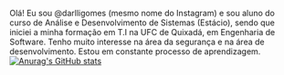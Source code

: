 Olá! Eu sou @darlligomes (mesmo nome do Instagram) e sou aluno do curso de Análise e Desenvolvimento de Sistemas (Estácio), sendo que iniciei a minha formação em T.I na UFC de Quixadá, em Engenharia de Software.
Tenho muito interesse na área da segurança e na área de desenvolvimento. Estou em constante processo de aprendizagem. 
<br>
[![Anurag's GitHub stats](https://github-readme-stats.vercel.app/api?username=darlligomes)](https://github.com/darlligomes/github-readme-stats)
